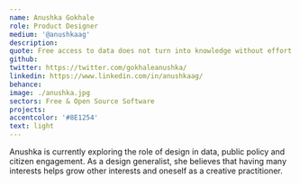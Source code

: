 ```yaml
---
name: Anushka Gokhale
role: Product Designer
medium: '@anushkaag'
description:
quote: Free access to data does not turn into knowledge without effort - Hans Rosling
github:
twitter: https://twitter.com/gokhaleanushka/
linkedin: https://www.linkedin.com/in/anushkaag/
behance:
image: ./anushka.jpg
sectors: Free & Open Source Software
projects:
accentcolor: '#8E1254'
text: light
---
```

Anushka is currently exploring the role of design in data, public policy and citizen engagement. As a design generalist, she believes that having many interests helps grow other interests and oneself as a creative practitioner.
